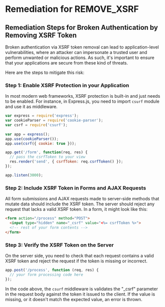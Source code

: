 # Remediation for REMOVE_XSRF

## Remediation Steps for Broken Authentication by Removing XSRF Token

Broken authentication via XSRF token removal can lead to application-level vulnerabilities, where an attacker can impersonate a trusted user and perform unwanted or malicious actions. As such, it's important to ensure that your applications are secure from these kind of threats.

Here are the steps to mitigate this risk:

### Step 1: Enable XSRF Protection in your Application
In most modern web frameworks, XSRF protection is built-in and just needs to be enabled. For instance, in Express.js, you need to import `csurf` module and use it as middleware.
```js
var express = require('express');
var cookieParser = require('cookie-parser');
var csrf = require('csurf');
 
var app = express();
app.use(cookieParser());
app.use(csrf({ cookie: true }));

app.get('/form', function(req, res) {
  // pass the csrfToken to your view
  res.render('send', { csrfToken: req.csrfToken() });
});

app.listen(3000);
```
### Step 2: Include XSRF Token in Forms and AJAX Requests
All form submissions and AJAX requests made to server-side methods that mutate data should include the XSRF token. The server should reject any request that lacks a valid XSRF token. In a form, it might look like this:
```html
<form action="/process" method="POST">
  <input type="hidden" name="_csrf" value="<%= csrfToken %>">
  <!-- rest of your form contents -->
</form>
```
### Step 3: Verify the XSRF Token on the Server
On the server side, you need to check that each request contains a valid XSRF token and reject the request if the token is missing or incorrect.
```js
app.post('/process', function (req, res) {
  // your form processing code here
});
```
In the code above, the `csurf` middleware is validates the "_csrf" parameter in the request body against the token it issued to the client. If the value is missing, or it doesn't match the expected value, an error is thrown.